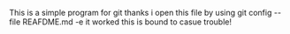 This is a simple program for git
thanks
i open this file by using
git config --file REAFDME.md -e
it worked
this is bound to casue trouble!